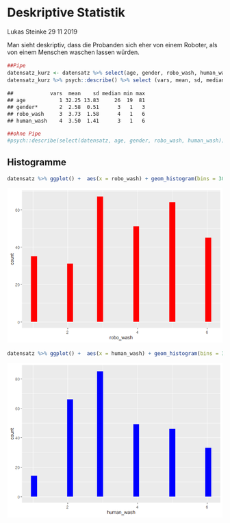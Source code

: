 Deskriptive Statistik
================
Lukas Steinke
29 11 2019

Man sieht deskriptiv, dass die Probanden sich eher von einem Roboter,
als von einem Menschen waschen lassen würden.

``` r
##Pipe
datensatz_kurz <- datensatz %>% select(age, gender, robo_wash, human_wash)
datensatz_kurz %>% psych::describe() %>% select (vars, mean, sd, median, min, max)
```

    ##            vars  mean    sd median min max
    ## age           1 32.25 13.83     26  19  81
    ## gender*       2  2.58  0.51      3   1   3
    ## robo_wash     3  3.73  1.58      4   1   6
    ## human_wash    4  3.50  1.41      3   1   6

``` r
##ohne Pipe
#psych::describe(select(datensatz, age, gender, robo_wash, human_wash))
```

## Histogramme

``` r
datensatz %>% ggplot() +  aes(x = robo_wash) + geom_histogram(bins = 30, fill="red")
```

![](DS_Steinke_files/figure-gfm/unnamed-chunk-2-1.png)<!-- -->

``` r
datensatz %>% ggplot() +  aes(x = human_wash) + geom_histogram(bins = 30, fill="blue")
```

![](DS_Steinke_files/figure-gfm/unnamed-chunk-2-2.png)<!-- -->
